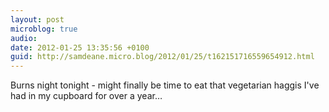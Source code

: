 ```yaml
---
layout: post
microblog: true
audio: 
date: 2012-01-25 13:35:56 +0100
guid: http://samdeane.micro.blog/2012/01/25/t162151716559654912.html
---
```

Burns night tonight - might finally be time to eat that vegetarian haggis I've had in my cupboard for over a year…
